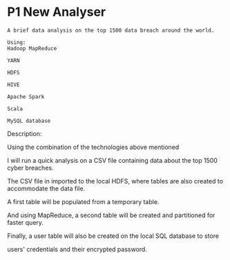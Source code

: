 # P1 New Analyser

    A brief data analysis on the top 1500 data breach around the world.​
    
    Using:
    Hadoop MapReduce​

    YARN​

    HDFS​

    HIVE​

    Apache Spark​

    Scala​

    MySQL database​

Description:

Using the combination of the technologies above mentioned​

I will run a quick analysis on a CSV file containing data about the top 1500 cyber breaches.​

The CSV file in imported to the local HDFS, where tables are also created to accommodate the data file. ​

A first table will be populated from a temporary table.​

And using MapReduce, a second table will be created and partitioned for faster query.​

Finally, a user table will also be created on the local SQL database to store​

users' credentials and their encrypted password.
